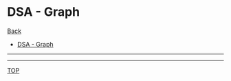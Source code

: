 # DSA - Graph

[Back](../index.md)

- [DSA - Graph](#dsa---graph)

---




---

[TOP](#dsa---graph)
